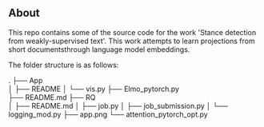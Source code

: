 ## About

This repo contains some of the source code for the work 'Stance detection from weakly-supervised text'. This work attempts to learn projections from short documentsthrough language model embeddings. 

The folder structure is as follows:

.
├── App    
│   ├── README
│   └── vis.py
├── Elmo_pytorch.py   
├── README.md
├── RQ               
│   ├── README.md
│   ├── job.py
│   ├── job_submission.py
│   └── logging_mod.py
├── app.png
└── attention_pytorch_opt.py 
